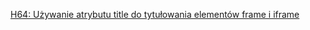 [H64: Używanie atrybutu title do tytułowania elementów frame i iframe](https://www.w3.org/WAI/WCAG21/Techniques/html/H64)
